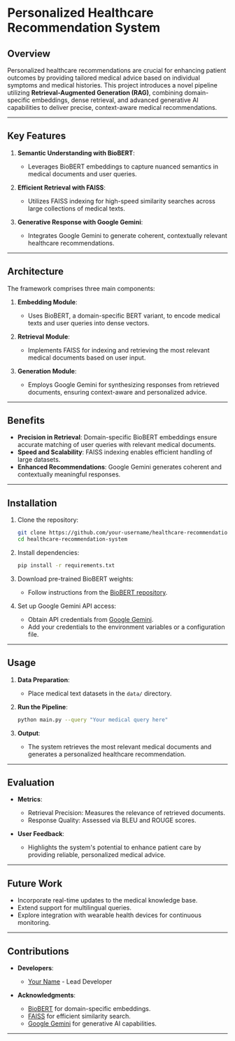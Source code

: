 
# Personalized Healthcare Recommendation System

## Overview

Personalized healthcare recommendations are crucial for enhancing patient outcomes by providing tailored medical advice based on individual symptoms and medical histories. This project introduces a novel pipeline utilizing **Retrieval-Augmented Generation (RAG)**, combining domain-specific embeddings, dense retrieval, and advanced generative AI capabilities to deliver precise, context-aware medical recommendations.

---

## Key Features

1. **Semantic Understanding with BioBERT**:
   - Leverages BioBERT embeddings to capture nuanced semantics in medical documents and user queries.

2. **Efficient Retrieval with FAISS**:
   - Utilizes FAISS indexing for high-speed similarity searches across large collections of medical texts.

3. **Generative Response with Google Gemini**:
   - Integrates Google Gemini to generate coherent, contextually relevant healthcare recommendations.

---

## Architecture

The framework comprises three main components:

1. **Embedding Module**:
   - Uses BioBERT, a domain-specific BERT variant, to encode medical texts and user queries into dense vectors.

2. **Retrieval Module**:
   - Implements FAISS for indexing and retrieving the most relevant medical documents based on user input.

3. **Generation Module**:
   - Employs Google Gemini for synthesizing responses from retrieved documents, ensuring context-aware and personalized advice.

---

## Benefits

- **Precision in Retrieval**: Domain-specific BioBERT embeddings ensure accurate matching of user queries with relevant medical documents.
- **Speed and Scalability**: FAISS indexing enables efficient handling of large datasets.
- **Enhanced Recommendations**: Google Gemini generates coherent and contextually meaningful responses.

---

## Installation

1. Clone the repository:
   ```bash
   git clone https://github.com/your-username/healthcare-recommendation-system.git
   cd healthcare-recommendation-system
   ```

2. Install dependencies:
   ```bash
   pip install -r requirements.txt
   ```

3. Download pre-trained BioBERT weights:
   - Follow instructions from the [BioBERT repository](https://github.com/dmis-lab/biobert).

4. Set up Google Gemini API access:
   - Obtain API credentials from [Google Gemini](https://ai.google.com/gemini).
   - Add your credentials to the environment variables or a configuration file.

---

## Usage

1. **Data Preparation**:
   - Place medical text datasets in the `data/` directory.

2. **Run the Pipeline**:
   ```bash
   python main.py --query "Your medical query here"
   ```

3. **Output**:
   - The system retrieves the most relevant medical documents and generates a personalized healthcare recommendation.

---

## Evaluation

- **Metrics**:
  - Retrieval Precision: Measures the relevance of retrieved documents.
  - Response Quality: Assessed via BLEU and ROUGE scores.

- **User Feedback**:
  - Highlights the system's potential to enhance patient care by providing reliable, personalized medical advice.

---

## Future Work

- Incorporate real-time updates to the medical knowledge base.
- Extend support for multilingual queries.
- Explore integration with wearable health devices for continuous monitoring.

---

## Contributions

- **Developers**:
  - [Your Name](https://github.com/kameshsuryavanshi) - Lead Developer

- **Acknowledgments**:
  - [BioBERT](https://github.com/dmis-lab/biobert) for domain-specific embeddings.
  - [FAISS](https://github.com/facebookresearch/faiss) for efficient similarity search.
  - [Google Gemini](https://ai.google.com/gemini) for generative AI capabilities.

---


